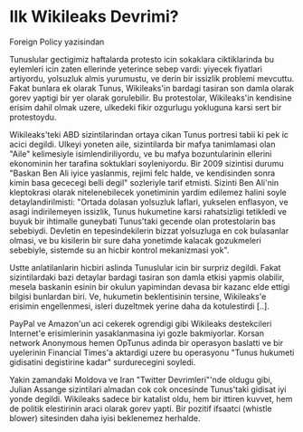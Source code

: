 # Ilk Wikileaks Devrimi?

Foreign Policy yazisindan

Tunuslular gectigimiz haftalarda protesto icin sokaklara ciktiklarinda bu eylemleri icin zaten ellerinde yeterince sebep vardi: yiyecek fiyatlari artiyordu, yolsuzluk almis yurumustu, ve derin bir issizlik problemi mevcuttu. Fakat bunlara ek olarak Tunus, Wikileaks'in bardagi tasiran son damla olarak gorev yaptigi bir yer olarak gorulebilir. Bu protestolar, Wikileaks'in kendisine erisim dahil olmak uzere, ulkedeki fikir ozgurlugu yokluguna karsi sert bir protestoydu.

Wikileaks'teki ABD sizintilarindan ortaya cikan Tunus portresi tabii ki pek ic acici degildi. Ulkeyi yoneten aile, sizintilarda bir mafya tanimlamasi olan "Aile" kelimesiyle isimlendiriliyordu, ve bu mafya bozuntularinin ellerini ekonominin her tarafina soktuklari soyleniyordu. Bir 2009 sizintisi durumu "Baskan Ben Ali iyice yaslanmis, rejimi felc halde, ve kendisinden sonra kimin basa gececegi belli degil" sozleriyle tarif etmisti. Sizinti Ben Ali'nin kleptokrasi olarak nitelenebilecek yonetiminin yardim edilemez halini soyle detaylandirilmisti: "Ortada dolasan yolsuzluk laflari, yukselen enflasyon, ve asagi indirilemeyen issizlik, Tunus hukumetine karsi rahatsizligi tetikledi ve buyuk bir ihtimalle guneybati Tunus'taki gecende olan protestolarin bas sebebiydi. Devletin en tepesindekilerin bizzat yolsuzluga en cok bulasanlar olmasi, ve bu kisilerin bir sure daha yonetimde kalacak gozukmeleri sebebiyle, sistemde su an hicbir kontrol mekanizmasi yok".

Ustte anlatilanlarin hicbiri aslinda Tunuslular icin bir surpriz degildi. Fakat sizintilardaki bazi detaylar bardagi tasiran son damla etkisi yapmis olabilir, mesela baskanin esinin bir okulun yapimindan devasa bir kazanc elde ettigi bilgisi bunlardan biri. Ve, hukumetin beklentisinin tersine, Wikileaks'e erisimin engellenmesi, isleri duzeltmek yerine daha da kotulestirdi [..].

PayPal ve Amazon'un aci cekerek ogrendigi gibi Wikileaks destekcileri Internet'e erisimlerinin yasaklanmasina iyi gozle bakmiyorlar. Korsan network Anonymous hemen OpTunus adinda bir operasyon baslatti ve bir uyelerinin Financial Times'a aktardigi uzere bu operasyonu "Tunus hukumeti gidisatini degistirine kadar" surdurecegini soyledi.

Yakin zamandaki Moldova ve Iran "Twitter Devrimleri"'nde oldugu gibi, Julian Assange sizintilari almadan cok cok oncesinde Tunus'taki gidisat iyi yonde degildi. Wikileaks sadece bir katalist oldu, hem bir ittiren kuvvet, hem de politik elestirinin araci olarak gorev yapti. Bir pozitif ifsaatci (whistle blower) sitesinden daha iyisi beklenemez herhalde.
